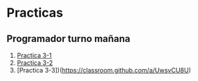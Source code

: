 # Practicas

## Programador turno mañana

1. [Practica 3-1](https://classroom.github.com/a/GOwJ8Pzg)
1. [Practica 3-2](https://classroom.github.com/a/Vr7gDP8M)
1. [Practica 3-3])(https://classroom.github.com/a/UwsvCU8U)
